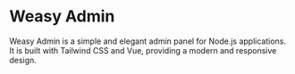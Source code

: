 # Weasy Admin
Weasy Admin is a simple and elegant admin panel for Node.js applications. It is built with Tailwind CSS and Vue, providing a modern and responsive design.
